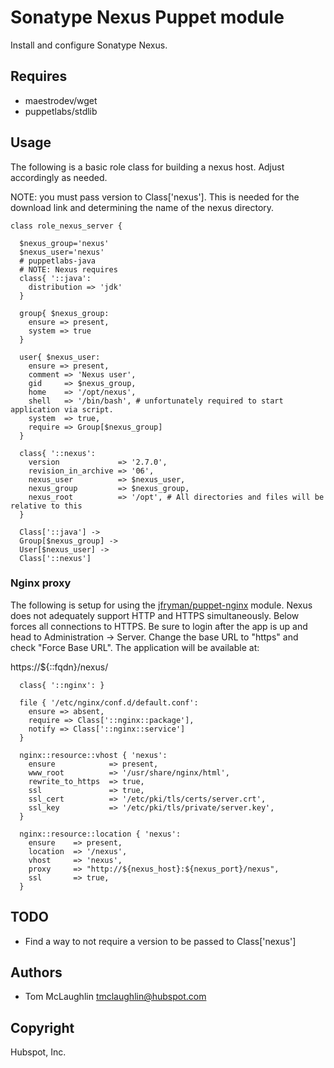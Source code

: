 # Sonatype Nexus Puppet module
Install and configure Sonatype Nexus.

## Requires
* maestrodev/wget
* puppetlabs/stdlib

## Usage
The following is a basic role class for building a nexus host.  Adjust
accordingly as needed.

NOTE: you must pass version to Class['nexus'].  This is needed for the
download link and determining the name of the nexus directory.

```puppet
class role_nexus_server {

  $nexus_group='nexus'
  $nexus_user='nexus'
  # puppetlabs-java
  # NOTE: Nexus requires
  class{ '::java':
    distribution => 'jdk'
  }

  group{ $nexus_group:
    ensure => present,
    system => true
  }

  user{ $nexus_user:
    ensure => present,
    comment => 'Nexus user',
    gid     => $nexus_group,
    home    => '/opt/nexus',
    shell   => '/bin/bash', # unfortunately required to start application via script.
    system  => true,
    require => Group[$nexus_group]
  }

  class{ '::nexus':
    version             => '2.7.0',
    revision_in_archive => '06',
    nexus_user          => $nexus_user,
    nexus_group         => $nexus_group,
    nexus_root          => '/opt', # All directories and files will be relative to this
  }

  Class['::java'] ->
  Group[$nexus_group] ->
  User[$nexus_user] ->
  Class['::nexus']
```

### Nginx proxy
The following is setup for using the
[jfryman/puppet-nginx](https://github.com/jfryman/puppet-nginx) module. Nexus
does not adequately support HTTP and HTTPS simultaneously.  Below forces
all connections to HTTPS.  Be sure to login after the app is up and head
to Administration -> Server.  Change the base URL to "https" and check
"Force Base URL".  The application will be available at:

https://${::fqdn}/nexus/

```puppet
  class{ '::nginx': }

  file { '/etc/nginx/conf.d/default.conf':
    ensure => absent,
    require => Class['::nginx::package'],
    notify => Class['::nginx::service']
  }

  nginx::resource::vhost { 'nexus':
    ensure            => present,
    www_root          => '/usr/share/nginx/html',
    rewrite_to_https  => true,
    ssl               => true,
    ssl_cert          => '/etc/pki/tls/certs/server.crt',
    ssl_key           => '/etc/pki/tls/private/server.key',
  }

  nginx::resource::location { 'nexus':
    ensure    => present,
    location  => '/nexus',
    vhost     => 'nexus',
    proxy     => "http://${nexus_host}:${nexus_port}/nexus",
    ssl       => true,
  }
```

## TODO
* Find a way to not require a version to be passed to Class['nexus']

## Authors
* Tom McLaughlin <tmclaughlin@hubspot.com>

## Copyright
Hubspot, Inc.

